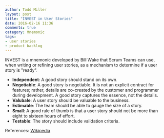 ```yaml
---
author: Todd Miller 
layout: post
title: "INVEST in User Stories"
date: 2016-02-16 11:36
comments: true
category: Mnemonic
tags:
- user stories
- product backlog
---
```


INVEST is a mnemonic developed by Bill Wake that Scrum Teams can use, when writing or refining user stories, as a mechanism
to determine if a user story is "ready". 

+ **Independent**: A good story should stand on its own. 
+ **Negotiable**: A good story is negotiable. It is not an explicit contract for features; rather, details are co-created by the customer and programmer during development. A good story captures the essence, not the details. 
+ **Valubale**: A user story should be valuable to the business. 
+ **Estimable**: The team should be able to gauge the size of a story. 
+ **Small**: A good rule of thumb is that a user story should not be more than eight to sixteen hours of effort. 
+ **Testable**: The story should include validation criteria. 

References:
[Wikipedia](https://en.wikipedia.org/wiki/INVEST_(mnemonic))


